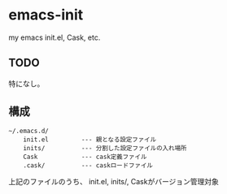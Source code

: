 # emacs-init

my emacs init.el, Cask, etc.

## TODO

特になし。

## 構成

```
~/.emacs.d/
    init.el         --- 親となる設定ファイル
    inits/          --- 分割した設定ファイルの入れ場所
    Cask            --- cask定義ファイル
    .cask/          --- caskロードファイル
```

上記のファイルのうち、 init.el, inits/, Caskがバージョン管理対象
